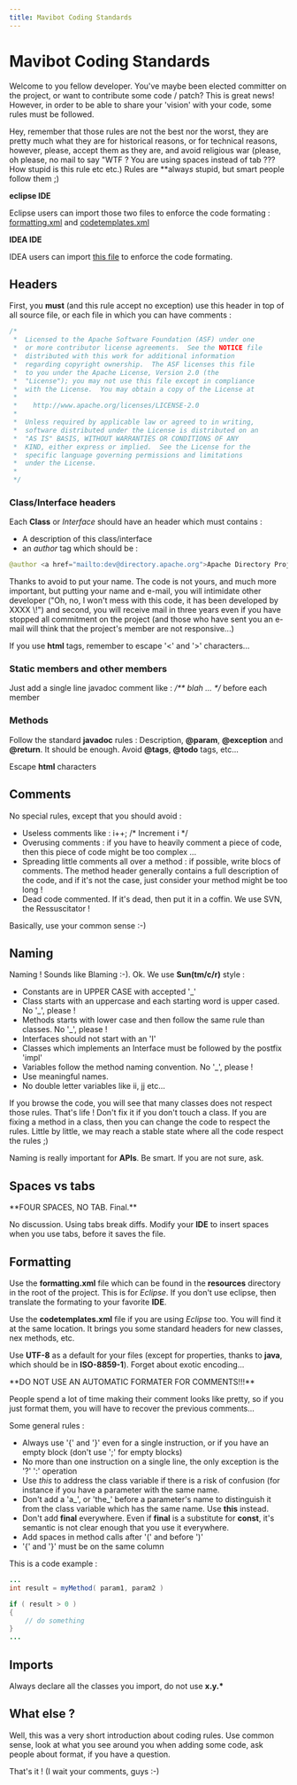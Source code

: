```yaml
---
title: Mavibot Coding Standards
---
```


# Mavibot Coding Standards

Welcome to you fellow developer.  You've maybe been elected committer on the project, or want to contribute some code / patch? This is great news! However, in order to be able to share your 'vision' with your code, some rules must be followed.

Hey, remember that those rules are not the best nor the worst, they are pretty much what they are for historical reasons, or for technical reasons, however, please, accept them as they are, and avoid religious war (please, oh please, no mail to say "WTF ? You are using spaces instead of tab ??? How stupid is this rule etc etc.) Rules are **alway*s* stupid, but smart people follow them ;)

**eclipse IDE**

Eclipse users can import those two files to enforce the code formating : [formatting.xml](https://svn.apache.org/repos/asf/directory/project/trunk/resources/formatting.xml) and [codetemplates.xml](https://svn.apache.org/repos/asf/directory/project/trunk/resources/codetemplates.xml)

**IDEA IDE**

IDEA users can import [this file](settings.jar) to enforce the code formating.


## Headers

First, you **must** (and this rule accept no exception) use this header in top of all source file, or each file in which you can have comments :

```java
/*
 *  Licensed to the Apache Software Foundation (ASF) under one
 *  or more contributor license agreements.  See the NOTICE file
 *  distributed with this work for additional information
 *  regarding copyright ownership.  The ASF licenses this file
 *  to you under the Apache License, Version 2.0 (the
 *  "License"); you may not use this file except in compliance
 *  with the License.  You may obtain a copy of the License at
 *
 *    http://www.apache.org/licenses/LICENSE-2.0
 *
 *  Unless required by applicable law or agreed to in writing,
 *  software distributed under the License is distributed on an
 *  "AS IS" BASIS, WITHOUT WARRANTIES OR CONDITIONS OF ANY
 *  KIND, either express or implied.  See the License for the
 *  specific language governing permissions and limitations
 *  under the License.
 *
 */
```

### Class/Interface headers

Each **Class** or *Interface* should have an header which must contains :

* A description of this class/interface
* an *author* tag which should be :

```java
@author <a href="mailto:dev@directory.apache.org">Apache Directory Project</a>
```

<DIV class="note" markdown="1">
Thanks to avoid to put your name. The code is not yours, and much more important, but putting your name and e-mail, you will intimidate other developer ("Oh, no, I won't mess with this code, it has been developed by XXXX \!") and second, you will receive mail in three years even if you have stopped all commitment on the project (and those who have sent you an e-mail will think that the project's member are not responsive...)
</DIV>

If you use **html** tags, remember to escape '<' and '>' characters...

### Static members and other members

Just add a single line javadoc comment like : _/** blah ... */_ before each member

### Methods

Follow the standard **javadoc** rules : Description, **@param**, **@exception** and **@return**. It should be enough. Avoid **@tags**, **@todo** tags, etc...

Escape **html** characters

## Comments

No special rules, except that you should avoid :

* Useless comments like : i++; /\* Increment i \*/
* Overusing comments : if you have to heavily comment a piece of code, then this piece of code might be too complex ...
* Spreading little comments all over a method : if possible, write blocs of comments. The method header generally contains a full description of the code, and if it's not the case, just consider your method might be too long !
* Dead code commented. If it's dead, then put it in a coffin. We use SVN, the Ressuscitator !

Basically, use your common sense :-)

## Naming

Naming ! Sounds like Blaming :-). Ok. We use **Sun(tm/c/r)** style :

* Constants are in UPPER CASE with accepted '_'
* Class starts with an uppercase and each starting word is upper cased. No '_', please !
* Methods starts with lower case and then follow the same rule than classes. No '_', please !
* Interfaces should not start with an 'I'
* Classes which implements an Interface must be followed by the postfix 'impl'
* Variables follow the method naming convention. No '_', please !
* Use meaningful names.
* No double letter variables like ii, jj etc...

If you browse the code, you will see that many classes does not respect those rules. That's life ! Don't fix it if you don't touch a class. If you are fixing a method in a class, then you can change the code to respect the rules. Little by little, we may reach a stable state where all the code respect the rules ;)

Naming is really important for **APIs**. Be smart. If you are not sure, ask.

## Spaces vs tabs

<DIV class="warning" markdown="1">
**FOUR SPACES, NO TAB. Final.**
</DIV>

No discussion. Using tabs break diffs. Modify your **IDE** to insert spaces when you use tabs, before it saves the file.

## Formatting

Use the **formatting.xml** file which can be found in the **resources** directory in the root of the project. This is for *Eclipse*. If you don't use eclipse, then translate the formating to your favorite **IDE**.

Use the **codetemplates.xml** file if you are using *Eclipse* too. You will find it at the same location. It brings you some standard headers for new classes, nex methods, etc.

Use **UTF-8** as a default for your files (except for properties, thanks to **java**, which should be in **ISO-8859-1**). Forget about exotic encoding...

<DIV class="warning" markdown="1">
**DO NOT USE AN AUTOMATIC FORMATER FOR COMMENTS!!!**
</DIV>

People spend a lot of time making their comment looks like pretty, so if you just format them, you will have to recover the previous comments...

Some general rules :

* Always use '{' and '}' even for a single instruction, or if you have an empty block (don't use ';' for empty blocks)
* No more than one instruction on a single line, the only exception is the '?' ':' operation
* Use *this* to address the class variable if there is a risk of confusion (for instance if you have a parameter with the same name.
* Don't add a 'a_', or 'the_' before a parameter's name to distinguish it from the class variable which has the same name. Use **this** instead.
* Don't add **final** everywhere. Even if **final** is a substitute for **const**, it's semantic is not clear enough that you use it everywhere.
* Add spaces in method calls after '(' and before ')'
* '{' and '}' must be on the same column

This is a code example :

```java
...
int result = myMethod( param1, param2 )

if ( result > 0 )
{
    // do something
}
...
```

## Imports

Always declare all the classes you import, do not use **x.y.\***

## What else ?

Well, this was a very short introduction about coding rules. Use common sense, look at what you see around you when adding some code, ask people about format, if you have a question.

That's it ! (I wait your comments, guys :-)
